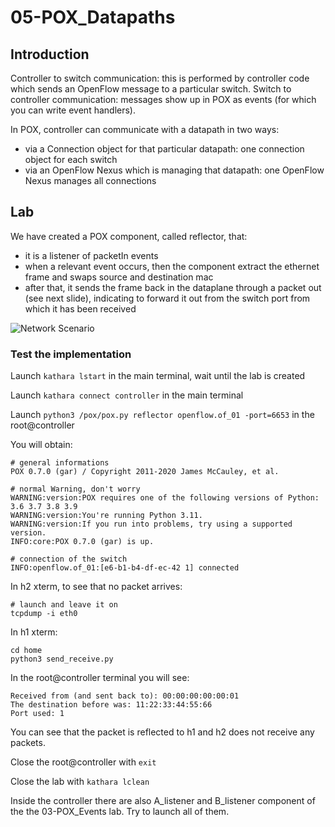 # 05-POX_Datapaths

## Introduction

Controller to switch communication: this is performed by controller code which sends an OpenFlow message to a particular switch.
Switch to controller communication: messages show up in POX as events (for which you can write event handlers).

In POX, controller can communicate with a datapath in two ways:
* via a Connection object for that particular datapath: one connection object for each switch
* via an OpenFlow Nexus which is managing that datapath: one OpenFlow Nexus manages all connections

## Lab

We have created a POX component, called reflector, that: 
* it is a listener of packetIn events
* when a relevant event occurs, then the component extract the ethernet frame and swaps source and destination mac
*  after that, it sends the frame back in the dataplane through a packet out (see next slide), indicating to forward it out from the switch port from which it has been received

![Network Scenario](https://github.com/RicGobs/Kathara-Labs/blob/main/main-labs/sdn-openflow/network_images/network_image1.png)

### Test the implementation

Launch ```kathara lstart``` in the main terminal, wait until the lab is created

Launch ```kathara connect controller``` in the main terminal

Launch ```python3 /pox/pox.py reflector openflow.of_01 -port=6653``` in the root@controller

You will obtain: 
```
# general informations
POX 0.7.0 (gar) / Copyright 2011-2020 James McCauley, et al.

# normal Warning, don't worry
WARNING:version:POX requires one of the following versions of Python: 3.6 3.7 3.8 3.9
WARNING:version:You're running Python 3.11.
WARNING:version:If you run into problems, try using a supported version.
INFO:core:POX 0.7.0 (gar) is up.

# connection of the switch
INFO:openflow.of_01:[e6-b1-b4-df-ec-42 1] connected
```

In h2 xterm, to see that no packet arrives:
```
# launch and leave it on
tcpdump -i eth0 
```

In h1 xterm:
```
cd home
python3 send_receive.py 
```

In the root@controller terminal you will see:
```
Received from (and sent back to): 00:00:00:00:00:01
The destination before was: 11:22:33:44:55:66
Port used: 1
```

You can see that the packet is reflected to h1 and h2 does not receive any packets.

Close the root@controller with ```exit```

Close the lab with ```kathara lclean```


Inside the controller there are also A_listener and B_listener component of the the 03-POX_Events lab. Try to launch all of them.